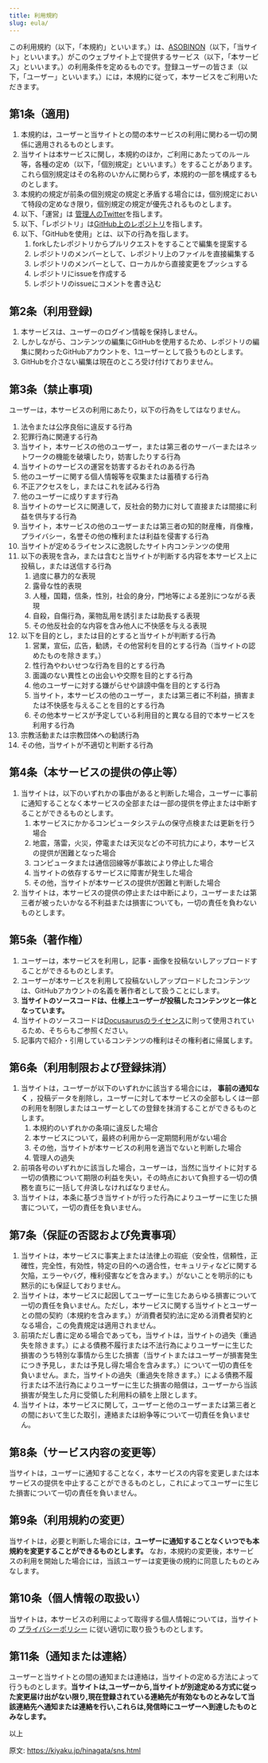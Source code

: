```yaml
---
title: 利用規約
slug: eula/
---
```


この利用規約（以下，「本規約」といいます。）は、[ASOBINON](https://asobinon.org)（以下，「当サイト」といいます。）がこのウェブサイト上で提供するサービス（以下，「本サービス」といいます。）の利用条件を定めるものです。登録ユーザーの皆さま（以下，「ユーザー」といいます。）には，本規約に従って，本サービスをご利用いただきます。

## 第1条（適用)

1. 本規約は，ユーザーと当サイトとの間の本サービスの利用に関わる一切の関係に適用されるものとします。
2. 当サイトは本サービスに関し，本規約のほか，ご利用にあたってのルール等，各種の定め（以下，「個別規定」といいます。）をすることがあります。これら個別規定はその名称のいかんに関わらず，本規約の一部を構成するものとします。
3. 本規約の規定が前条の個別規定の規定と矛盾する場合には，個別規定において特段の定めなき限り，個別規定の規定が優先されるものとします。
4. 以下、「運営」は [管理人のTwitter](https://twitter.com/sasigume)を指します。
5. 以下、「レポジトリ」は[GitHub上のレポジトリ](https://github.com/aelyone/asobinon)を指します。
6. 以下、「GitHubを使用」とは、以下の行為を指します。
    1. forkしたレポジトリからプルリクエストをすることで編集を提案する
    2. レポジトリのメンバーとして、レポジトリ上のファイルを直接編集する
    3. レポジトリのメンバーとして、ローカルから直接変更をプッシュする
    4. レポジトリにissueを作成する
    5. レポジトリのissueにコメントを書き込む

## 第2条（利用登録)

1. 本サービスは、ユーザーのログイン情報を保持しません。
2. しかしながら、コンテンツの編集にGitHubを使用するため、レポジトリの編集に関わったGitHubアカウントを、1ユーザーとして扱うものとします。
3. GitHubを介さない編集は現在のところ受け付けておりません。

## 第3条（禁止事項)

ユーザーは，本サービスの利用にあたり，以下の行為をしてはなりません。

1. 法令または公序良俗に違反する行為
2. 犯罪行為に関連する行為
3. 当サイト，本サービスの他のユーザー，または第三者のサーバーまたはネットワークの機能を破壊したり，妨害したりする行為
4. 当サイトのサービスの運営を妨害するおそれのある行為
5. 他のユーザーに関する個人情報等を収集または蓄積する行為
6. 不正アクセスをし，またはこれを試みる行為
7. 他のユーザーに成りすます行為
8. 当サイトのサービスに関連して，反社会的勢力に対して直接または間接に利益を供与する行為
9. 当サイト，本サービスの他のユーザーまたは第三者の知的財産権，肖像権，プライバシー，名誉その他の権利または利益を侵害する行為
10. 当サイトが定めるライセンスに逸脱したサイト内コンテンツの使用
11. 以下の表現を含み，または含むと当サイトが判断する内容を本サービス上に投稿し，または送信する行為
    1. 過度に暴力的な表現
    2. 露骨な性的表現
    3. 人種，国籍，信条，性別，社会的身分，門地等による差別につながる表現
    4. 自殺，自傷行為，薬物乱用を誘引または助長する表現
    5. その他反社会的な内容を含み他人に不快感を与える表現
12. 以下を目的とし，または目的とすると当サイトが判断する行為
    1. 営業，宣伝，広告，勧誘，その他営利を目的とする行為（当サイトの認めたものを除きます。）
    2. 性行為やわいせつな行為を目的とする行為
    3. 面識のない異性との出会いや交際を目的とする行為
    4. 他のユーザーに対する嫌がらせや誹謗中傷を目的とする行為
    5. 当サイト，本サービスの他のユーザー，または第三者に不利益，損害または不快感を与えることを目的とする行為
    6. その他本サービスが予定している利用目的と異なる目的で本サービスを利用する行為
13. 宗教活動または宗教団体への勧誘行為
14. その他，当サイトが不適切と判断する行為

## 第4条（本サービスの提供の停止等）

1. 当サイトは，以下のいずれかの事由があると判断した場合，ユーザーに事前に通知することなく本サービスの全部または一部の提供を停止または中断することができるものとします。
    1. 本サービスにかかるコンピュータシステムの保守点検または更新を行う場合
    2. 地震，落雷，火災，停電または天災などの不可抗力により，本サービスの提供が困難となった場合
    3. コンピュータまたは通信回線等が事故により停止した場合
    4. 当サイトの依存するサービスに障害が発生した場合
    5. その他，当サイトが本サービスの提供が困難と判断した場合
2. 当サイトは，本サービスの提供の停止または中断により，ユーザーまたは第三者が被ったいかなる不利益または損害についても，一切の責任を負わないものとします。

## 第5条（著作権）

1. ユーザーは，本サービスを利用し，記事・画像を投稿ないしアップロードすることができるものとします。
2. ユーザーが本サービスを利用して投稿ないしアップロードしたコンテンツは、GitHubアカウントの名義を著作者として扱うことにします。
3. **当サイトのソースコードは、仕様上ユーザーが投稿したコンテンツと一体となっています。**
4. 当サイトのソースコードは[Docusaurusのライセンス](https://github.com/facebook/docusaurus/blob/master/LICENSE)に則って使用されているため、そちらもご参照ください。
5. 記事内で紹介・引用しているコンテンツの権利はその権利者に帰属します。


## 第6条（利用制限および登録抹消）

1. 当サイトは，ユーザーが以下のいずれかに該当する場合には， **事前の通知なく** ，投稿データを削除し，ユーザーに対して本サービスの全部もしくは一部の利用を制限しまたはユーザーとしての登録を抹消することができるものとします。
    1. 本規約のいずれかの条項に違反した場合
    2. 本サービスについて，最終の利用から一定期間利用がない場合
    3. その他，当サイトが本サービスの利用を適当でないと判断した場合
    4. 管理人の過失
2. 前項各号のいずれかに該当した場合，ユーザーは，当然に当サイトに対する一切の債務について期限の利益を失い，その時点において負担する一切の債務を直ちに一括して弁済しなければなりません。
3. 当サイトは，本条に基づき当サイトが行った行為によりユーザーに生じた損害について，一切の責任を負いません。

## 第7条（保証の否認および免責事項）

1. 当サイトは，本サービスに事実上または法律上の瑕疵（安全性，信頼性，正確性，完全性，有効性，特定の目的への適合性，セキュリティなどに関する欠陥，エラーやバグ，権利侵害などを含みます。）がないことを明示的にも黙示的にも保証しておりません。
2. 当サイトは，本サービスに起因してユーザーに生じたあらゆる損害について一切の責任を負いません。ただし，本サービスに関する当サイトとユーザーとの間の契約（本規約を含みます。）が消費者契約法に定める消費者契約となる場合，この免責規定は適用されません。
3. 前項ただし書に定める場合であっても，当サイトは，当サイトの過失（重過失を除きます。）による債務不履行または不法行為によりユーザーに生じた損害のうち特別な事情から生じた損害（当サイトまたはユーザーが損害発生につき予見し，または予見し得た場合を含みます。）について一切の責任を負いません。また，当サイトの過失（重過失を除きます。）による債務不履行または不法行為によりユーザーに生じた損害の賠償は，ユーザーから当該損害が発生した月に受領した利用料の額を上限とします。
4. 当サイトは，本サービスに関して，ユーザーと他のユーザーまたは第三者との間において生じた取引，連絡または紛争等について一切責任を負いません。

## 第8条（サービス内容の変更等）

当サイトは，ユーザーに通知することなく，本サービスの内容を変更しまたは本サービスの提供を中止することができるものとし，これによってユーザーに生じた損害について一切の責任を負いません。

## 第9条（利用規約の変更）

当サイトは，必要と判断した場合には，**ユーザーに通知することなくいつでも本規約を変更することができるものとします。** なお，本規約の変更後，本サービスの利用を開始した場合には，当該ユーザーは変更後の規約に同意したものとみなします。

## 第10条（個人情報の取扱い）

当サイトは，本サービスの利用によって取得する個人情報については，当サイトの [プライバシーポリシー](/privacy-policy) に従い適切に取り扱うものとします。

## 第11条（通知または連絡）

ユーザーと当サイトとの間の通知または連絡は，当サイトの定める方法によって行うものとします。**当サイトは,ユーザーから,当サイトが別途定める方式に従った変更届け出がない限り,現在登録されている連絡先が有効なものとみなして当該連絡先へ通知または連絡を行い,これらは,発信時にユーザーへ到達したものとみなします。**

以上

原文: https://kiyaku.jp/hinagata/sns.html
